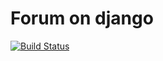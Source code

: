 # Forum on django
[![Build Status](https://travis-ci.com/ArturBa/CS50-s-Web-Programming-with-Python-and-JavaScript.svg?branch=master)](https://travis-ci.com/ArturBa/CS50-s-Web-Programming-with-Python-and-JavaScript)
